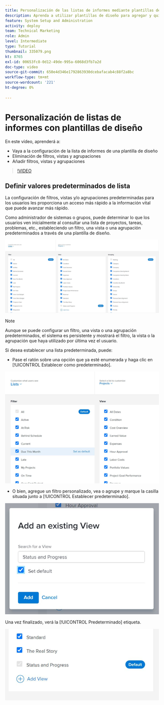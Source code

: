 ```yaml
---
title: Personalización de las listas de informes mediante plantillas de diseño
description: Aprenda a utilizar plantillas de diseño para agregar y quitar filtros, vistas y grupos de las listas de informes.
feature: System Setup and Administration
activity: deploy
team: Technical Marketing
role: Admin
level: Intermediate
type: Tutorial
thumbnail: 335079.png
kt: 8765
exl-id: 00653fc8-0d12-49de-995a-6068d3fb7a2d
doc-type: video
source-git-commit: 650e4d346e1792863930dcebafacab4c88f2a8bc
workflow-type: tm+mt
source-wordcount: '221'
ht-degree: 0%

---
```


# Personalización de listas de informes con plantillas de diseño

En este vídeo, aprenderá a:

* Vaya a la configuración de la lista de informes de una plantilla de diseño
* Eliminación de filtros, vistas y agrupaciones
* Añadir filtros, vistas y agrupaciones

>[!VIDEO](https://video.tv.adobe.com/v/335079/?quality=12&learn=on)

## Definir valores predeterminados de lista

La configuración de filtros, vistas y/o agrupaciones predeterminadas para los usuarios les proporciona un acceso más rápido a la información vital que puede avanzar más rápido.

Como administrador de sistemas o grupos, puede determinar lo que los usuarios ven inicialmente al consultar una lista de proyectos, tareas, problemas, etc., estableciendo un filtro, una vista o una agrupación predeterminados a través de una plantilla de diseño.

![Plantilla de diseño [!UICONTROL Listas] window](assets/admin-fund-layout-template-default-lists-1-1.JPG)

>[!NOTE]
>
>Aunque se puede configurar un filtro, una vista o una agrupación predeterminados, el sistema es persistente y mostrará el filtro, la vista o la agrupación que haya utilizado por última vez el usuario.


Si desea establecer una lista predeterminada, puede:

* Pase el ratón sobre una opción que ya esté enumerada y haga clic en [!UICONTROL Establecer como predeterminado].

![Plantilla de diseño [!UICONTROL Listas] ventana con [!UICONTROL Establecer como predeterminado] visible](assets/admin-fund-layout-template-default-lists-1-2.JPG)

* O bien, agregue un filtro personalizado, vea o agrupe y marque la casilla situada junto a [!UICONTROL Establecer predeterminado].

![[!UICONTROL Agregar una vista existente] window](assets/admin-fund-layout-template-default-lists-1-3.JPG)

Una vez finalizado, verá la [!UICONTROL Predeterminado] etiqueta.

![[!UICONTROL Predeterminado] etiqueta junto a la opción de lista](assets/admin-fund-layout-template-default-lists-1-4.JPG)
